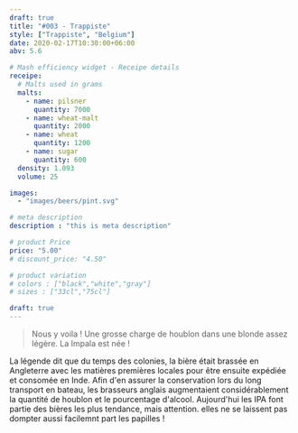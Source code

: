 ```yaml
---
draft: true
title: "#003 - Trappiste"
style: ["Trappiste", "Belgium"]
date: 2020-02-17T10:30:00+06:00
abv: 5.6

# Mash efficiency widget - Receipe details
receipe:
  # Malts used in grams
  malts:
    - name: pilsner
      quantity: 7000
    - name: wheat-malt
      quantity: 2000
    - name: wheat
      quantity: 1200
    - name: sugar
      quantity: 600
  density: 1.093
  volume: 25

images:
  - "images/beers/pint.svg"

# meta description
description : "this is meta description"

# product Price
price: "5.00"
# discount_price: "4.50"

# product variation
# colors : ["black","white","gray"]
# sizes : ["33cl","75cl"]

draft: true
---
```


> Nous y voila ! Une grosse charge de houblon dans une blonde assez légère. La Impala est née !

La légende dit que du temps des colonies, la bière était brassée en Angleterre avec les matières premières locales pour être ensuite expédiée et consomée en Inde. Afin d'en assurer la conservation lors du long transport en bateau, les brasseurs anglais augmentaient considérablement la quantité de houblon et le pourcentage d'alcool. Aujourd'hui les IPA font partie des bières les plus tendance, mais attention. elles ne se laissent pas dompter aussi facilemnt part les papilles !